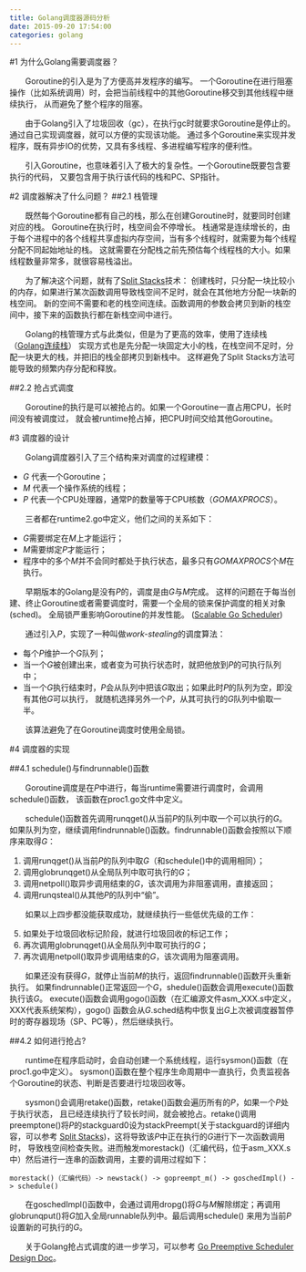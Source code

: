 ```yaml
---
title: Golang调度器源码分析
date: 2015-09-20 17:54:00
categories: golang
---
```


#1 为什么Golang需要调度器？

&#160; &#160; &#160; &#160;Goroutine的引入是为了方便高并发程序的编写。
一个Goroutine在进行阻塞操作（比如系统调用）时，会把当前线程中的其他Goroutine移交到其他线程中继续执行，
从而避免了整个程序的阻塞。

&#160; &#160; &#160; &#160;由于Golang引入了垃圾回收（gc），在执行gc时就要求Goroutine是停止的。通过自己实现调度器，就可以方便的实现该功能。
通过多个Goroutine来实现并发程序，既有异步IO的优势，又具有多线程、多进程编写程序的便利性。

&#160; &#160; &#160; &#160;引入Goroutine，也意味着引入了极大的复杂性。一个Goroutine既要包含要执行的代码，
又要包含用于执行该代码的栈和PC、SP指针。

#2 调度器解决了什么问题？
##2.1 栈管理

&#160; &#160; &#160; &#160;既然每个Goroutine都有自己的栈，那么在创建Goroutine时，就要同时创建对应的栈。
Goroutine在执行时，栈空间会不停增长。
栈通常是连续增长的，由于每个进程中的各个线程共享虚拟内存空间，当有多个线程时，就需要为每个线程分配不同起始地址的栈。
这就需要在分配栈之前先预估每个线程栈的大小。如果线程数量非常多，就很容易栈溢出。

&#160; &#160; &#160; &#160;为了解决这个问题，就有了[Split Stacks](https://gcc.gnu.org/wiki/SplitStacks)技术：
创建栈时，只分配一块比较小的内存，如果进行某次函数调用导致栈空间不足时，就会在其他地方分配一块新的栈空间。
新的空间不需要和老的栈空间连续。函数调用的参数会拷贝到新的栈空间中，接下来的函数执行都在新栈空间中进行。

&#160; &#160; &#160; &#160;Golang的栈管理方式与此类似，但是为了更高的效率，使用了连续栈
（[Golang连续栈](https://docs.google.com/document/d/1wAaf1rYoM4S4gtnPh0zOlGzWtrZFQ5suE8qr2sD8uWQ/pub)）
实现方式也是先分配一块固定大小的栈，在栈空间不足时，分配一块更大的栈，并把旧的栈全部拷贝到新栈中。
这样避免了Split Stacks方法可能导致的频繁内存分配和释放。

##2.2 抢占式调度

&#160; &#160; &#160; &#160;Goroutine的执行是可以被抢占的。如果一个Goroutine一直占用CPU，长时间没有被调度过，
就会被runtime抢占掉，把CPU时间交给其他Goroutine。

#3 调度器的设计

&#160; &#160; &#160; &#160;Golang调度器引入了三个结构来对调度的过程建模：

* *G* 代表一个Goroutine；
* *M* 代表一个操作系统的线程；
* *P* 代表一个CPU处理器，通常P的数量等于CPU核数（*GOMAXPROCS*）。

&#160; &#160; &#160; &#160;三者都在runtime2.go中定义，他们之间的关系如下： 

* *G*需要绑定在*M*上才能运行； 
* *M*需要绑定*P*才能运行； 
* 程序中的多个*M*并不会同时都处于执行状态，最多只有*GOMAXPROCS*个*M*在执行。

&#160; &#160; &#160; &#160;早期版本的Golang是没有*P*的，调度是由*G*与*M*完成。
这样的问题在于每当创建、终止Goroutine或者需要调度时，需要一个全局的锁来保护调度的相关对象(sched)。
全局锁严重影响Goroutine的并发性能。
([Scalable Go Scheduler](https://docs.google.com/document/d/1TTj4T2JO42uD5ID9e89oa0sLKhJYD0Y_kqxDv3I3XMw/edit))

&#160; &#160; &#160; &#160;通过引入*P*，实现了一种叫做*work-stealing*的调度算法：

* 每个*P*维护一个*G*队列； 
* 当一个*G*被创建出来，或者变为可执行状态时，就把他放到*P*的可执行队列中； 
* 当一个*G*执行结束时，*P*会从队列中把该*G*取出；如果此时*P*的队列为空，即没有其他*G*可以执行，
就随机选择另外一个*P*，从其可执行的*G*队列中偷取一半。 

&#160; &#160; &#160; &#160;该算法避免了在Goroutine调度时使用全局锁。

#4 调度器的实现

##4.1 schedule()与findrunnable()函数

&#160; &#160; &#160; &#160;Goroutine调度是在*P*中进行，每当runtime需要进行调度时，会调用schedule()函数，
该函数在proc1.go文件中定义。

&#160; &#160; &#160; &#160;schedule()函数首先调用runqget()从当前*P*的队列中取一个可以执行的*G*。
如果队列为空，继续调用findrunnable()函数。findrunnable()函数会按照以下顺序来取得*G*：

1. 调用runqget()从当前*P*的队列中取*G*（和schedule()中的调用相同）；
2. 调用globrunqget()从全局队列中取可执行的*G*；
3. 调用netpoll()取异步调用结束的*G*，该次调用为非阻塞调用，直接返回；
4. 调用runqsteal()从其他*P*的队列中“偷”。

&#160; &#160; &#160; &#160;如果以上四步都没能获取成功，就继续执行一些低优先级的工作：

5. 如果处于垃圾回收标记阶段，就进行垃圾回收的标记工作；
6. 再次调用globrunqget()从全局队列中取可执行的*G*；
7. 再次调用netpoll()取异步调用结束的*G*，该次调用为阻塞调用。

&#160; &#160; &#160; &#160;如果还没有获得*G*，就停止当前*M*的执行，返回findrunnable()函数开头重新执行。
如果findrunnable()正常返回一个*G*，shedule()函数会调用execute()函数执行该*G*。
execute()函数会调用gogo()函数（在汇编源文件asm_XXX.s中定义，XXX代表系统架构），gogo()
函数会从*G*.sched结构中恢复出*G*上次被调度器暂停时的寄存器现场（SP、PC等），然后继续执行。

##4.2 如何进行抢占?

&#160; &#160; &#160; &#160;runtime在程序启动时，会自动创建一个系统线程，运行sysmon()函数（在proc1.go中定义）。
sysmon()函数在整个程序生命周期中一直执行，负责监视各个Goroutine的状态、判断是否要进行垃圾回收等。

&#160; &#160; &#160; &#160;sysmon()会调用retake()函数，retake()函数会遍历所有的*P*，如果一个*P*处于执行状态，
且已经连续执行了较长时间，就会被抢占。retake()调用preemptone()将*P*的stackguard0设为stackPreempt(关于stackguard的详细内容，可以参考
[Split Stacks](https://gcc.gnu.org/wiki/SplitStacks))，这将导致该*P*中正在执行的*G*进行下一次函数调用时，
导致栈空间检查失败。进而触发morestack()（汇编代码，位于asm_XXX.s中）然后进行一连串的函数调用，主要的调用过程如下：

    morestack()（汇编代码）-> newstack() -> gopreempt_m() -> goschedImpl() -> schedule()
    
&#160; &#160; &#160; &#160;在goschedImpl()函数中，会通过调用dropg()将*G*与*M*解除绑定；再调用globrunqput()将*G*加入全局runnable队列中。最后调用schedule()
来用为当前*P*设置新的可执行的*G*。

&#160; &#160; &#160; &#160;关于Golang抢占式调度的进一步学习，可以参考
[Go Preemptive Scheduler Design Doc](https://docs.google.com/document/d/1ETuA2IOmnaQ4j81AtTGT40Y4_Jr6_IDASEKg0t0dBR8/edit)。
